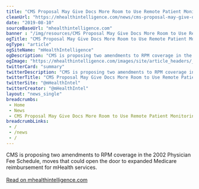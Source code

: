 ```yaml
--- 
title: "CMS Proposal May Give Docs More Room to Use Remote Patient Monitoring"
cleanUrl: "https://mhealthintelligence.com/news/cms-proposal-may-give-docs-more-room-to-use-remote-patient-monitoring"
date: "2019-08-10"
sourceBaseUrl: "mhealthintelligence.com"
banner : "/img/resources/CMS Proposal May Give Docs More Room to Use Remote Patient Monitoring.png"
ogTitle: "CMS Proposal May Give Docs More Room to Use Remote Patient Monitoring"
ogType: "article"
ogSiteName: "mHealthIntelligence"
ogDescription: "CMS is proposing two amendments to RPM coverage in the 2002 Physician Fee Schedule, moves that could open the door to expanded Medicare reimbursement for mHealth services."
ogImage: "https://mhealthintelligence.com/images/site/article_headers/_normal/image_%284%29.png"
twitterCard: "summary"
twitterDescription: "CMS is proposing two amendments to RPM coverage in the 2002 Physician Fee Schedule, moves that could open the door to expanded Medicare reimbursement for mHealth services."
twitterTitle: "CMS Proposal May Give Docs More Room to Use Remote Patient Monitoring"
twitterSite: "@mHealthIntel"
twitterCreator: "@mHealthIntel"
layout: "news_single"
breadcrumbs:
 - Home
 - News
 - CMS Proposal May Give Docs More Room to Use Remote Patient Monitoring
breadcrumbLinks:
 - / 
 - /news
 - / 
---
```

CMS is proposing two amendments to RPM coverage in the 2002 Physician Fee Schedule, moves that could open the door to expanded Medicare reimbursement for mHealth services.<br><br><a target="_blank" href=https://mhealthintelligence.com/news/cms-proposal-may-give-docs-more-room-to-use-remote-patient-monitoring>Read on mhealthintelligence.com</a>
